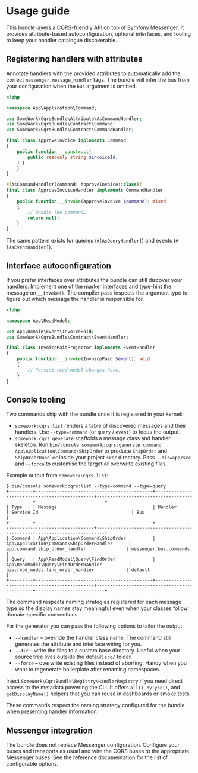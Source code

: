 # Usage guide

This bundle layers a CQRS-friendly API on top of Symfony Messenger. It provides
attribute-based autoconfiguration, optional interfaces, and tooling to keep your
handler catalogue discoverable.

## Registering handlers with attributes

Annotate handlers with the provided attributes to automatically add the correct
`messenger.message_handler` tags. The bundle will infer the bus from your
configuration when the `bus` argument is omitted.

```php
<?php

namespace App\Application\Command;

use SomeWork\CqrsBundle\Attribute\AsCommandHandler;
use SomeWork\CqrsBundle\Contract\Command;
use SomeWork\CqrsBundle\Contract\CommandHandler;

final class ApproveInvoice implements Command
{
    public function __construct(
        public readonly string $invoiceId,
    ) {
    }
}

#[AsCommandHandler(command: ApproveInvoice::class)]
final class ApproveInvoiceHandler implements CommandHandler
{
    public function __invoke(ApproveInvoice $command): mixed
    {
        // Handle the command…
        return null;
    }
}
```

The same pattern exists for queries (`#[AsQueryHandler]`) and events
(`#[AsEventHandler]`).

## Interface autoconfiguration

If you prefer interfaces over attributes the bundle can still discover your
handlers. Implement one of the marker interfaces and type-hint the message on
`__invoke()`. The compiler pass inspects the argument type to figure out which
message the handler is responsible for.

```php
<?php

namespace App\ReadModel;

use App\Domain\Event\InvoicePaid;
use SomeWork\CqrsBundle\Contract\EventHandler;

final class InvoicePaidProjector implements EventHandler
{
    public function __invoke(InvoicePaid $event): void
    {
        // Persist read model changes here.
    }
}
```

## Console tooling

Two commands ship with the bundle once it is registered in your kernel:

* `somework:cqrs:list` renders a table of discovered messages and their
  handlers. Use `--type=command` (or `query` / `event`) to focus the output.
* `somework:cqrs:generate` scaffolds a message class and handler skeleton. Run
  `bin/console somework:cqrs:generate command App\Application\Command\ShipOrder`
  to produce `ShipOrder` and `ShipOrderHandler` inside your project `src/`
  directory. Pass `--dir=app/src` and `--force` to customise the target or
  overwrite existing files.

Example output from `somework:cqrs:list`:

```
$ bin/console somework:cqrs:list --type=command --type=query
+---------+--------------------------------------------+-----------------------------------------------+----------------------------------------------+--------------------------+
| Type    | Message                                    | Handler                                       | Service Id                                   | Bus                      |
+---------+--------------------------------------------+-----------------------------------------------+----------------------------------------------+--------------------------+
| Command | App\Application\Command\ShipOrder          | App\Application\Command\ShipOrderHandler      | app.command.ship_order_handler               | messenger.bus.commands   |
| Query   | App\ReadModel\Query\FindOrder              | App\ReadModel\Query\FindOrderHandler          | app.read_model.find_order_handler            | default                  |
+---------+--------------------------------------------+-----------------------------------------------+----------------------------------------------+--------------------------+
```

The command respects naming strategies registered for each message type so the
display names stay meaningful even when your classes follow domain-specific
conventions.

For the generator you can pass the following options to tailor the output:

* `--handler` – override the handler class name. The command still generates the
  attribute and interface wiring for you.
* `--dir` – write the files to a custom base directory. Useful when your source
  tree lives outside the default `src/` folder.
* `--force` – overwrite existing files instead of aborting. Handy when you want
  to regenerate boilerplate after renaming namespaces.

Inject `SomeWork\CqrsBundle\Registry\HandlerRegistry` if you need direct access
to the metadata powering the CLI. It offers `all()`, `byType()`, and
`getDisplayName()` helpers that you can reuse in dashboards or smoke tests.

These commands respect the naming strategy configured for the bundle when
presenting handler information.

## Messenger integration

The bundle does not replace Messenger configuration. Configure your buses and
transports as usual and wire the CQRS buses to the appropriate Messenger buses.
See the reference documentation for the list of configurable options.
